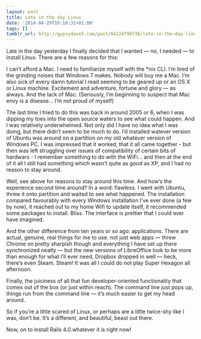 ```yaml
---
layout: post
title: Late in the day Linux
date: '2014-04-29T10:18:31+01:00'
tags: []
tumblr_url: http://gypsydave5.com/post/84224799738/late-in-the-day-linux
---
```

Late in the day yesterday I finally decided that I wanted — no, I needed — to install Linux. There are a few reasons for this:

I can’t afford a Mac.
I need to familiarize myself with the *nix CLI.
I’m tired of the grinding noises that Windows 7 makes.
Nobody will buy me a Mac.
I’m also sick of every damn tutorial I read seeming to be geared up or an OS X or Linux machine.
Excitement and adventure, fortune and glory — as always.
And the lack of Mac.
(Seriously, I’m beginning to suspect that Mac envy is a disease… I’m not proud of myself)

The last time I tried to do this was back in around 2005 or 6, when I was dipping my toes into the open source waters to see what could happen. And I was relatively underwhelmed. Not only did I have no idea what I was doing, but there didn’t seem to be much to do. I’d installed watever version of Ubuntu was around on a partition on my old whatever version of Windows PC. I was impressed that it worked, that it all came together - but then was left struggling over issues of compatibility of certain bits of hardwars - I remember something to do with the WiFi… and then at the end of it all I still had something which wasn’t quite as good as XP, and I had no reason to stay around.

Well, see above for reasons to stay around this time. And how’s the experience second time around? In a word: flawless. I went with Ubuntu, threw it onto partition and waited to see what happened. The installation compared favourably with every Windows installation I’ve ever done (a few by now), it reached out to my home Wifi to update itself, it recommended some packages to install. Bliss. The interface is prettier that I could ever have imagined.

And the other difference from ten years or so ago: applications. There are actual, genuine, real things for me to use. not just web apps — threw Chrome on pretty sharpish though and everything I have set up there synchronized neatly — but the new versions of LibreOffice look to be more than enough for what I’ll ever need, Dropbox dropped in well — heck, there’s even Steam. Steam! It was all I could do not play Super Hexagon all afternoon.

Finally, the juiciness of all that fun developer-oriented functionality that comes out of the box (or just within reach). The command line just pops up, things run from the command line — it’s much easier to get my head around.

So if you’re a little scared of Linux, or perhaps are a little twice-shy like I was, don’t be. It’s a different, and beautiful, beast out there.

Now, on to install Rails 4.0.whatever it is right now!
